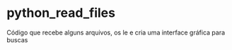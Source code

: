 # python_read_files
Código que recebe alguns arquivos, os le e cria uma interface gráfica para buscas
